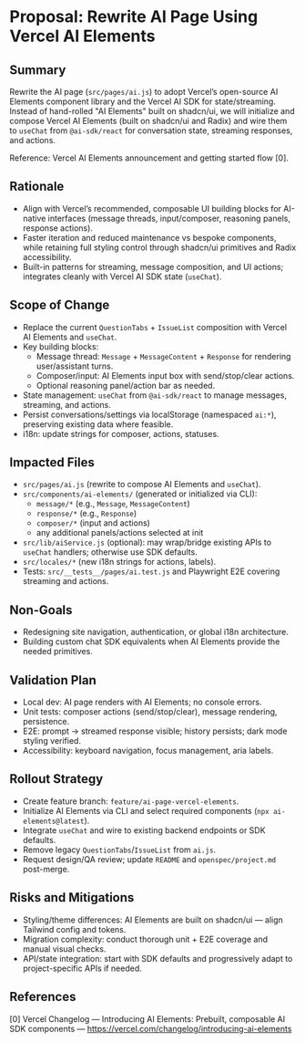 # Proposal: Rewrite AI Page Using Vercel AI Elements

## Summary

Rewrite the AI page (`src/pages/ai.js`) to adopt Vercel’s open-source AI Elements component library and the Vercel AI SDK for state/streaming. Instead of hand-rolled "AI Elements" built on shadcn/ui, we will initialize and compose Vercel AI Elements (built on shadcn/ui and Radix) and wire them to `useChat` from `@ai-sdk/react` for conversation state, streaming responses, and actions.

Reference: Vercel AI Elements announcement and getting started flow [0].

## Rationale

- Align with Vercel’s recommended, composable UI building blocks for AI-native interfaces (message threads, input/composer, reasoning panels, response actions).
- Faster iteration and reduced maintenance vs bespoke components, while retaining full styling control through shadcn/ui primitives and Radix accessibility.
- Built-in patterns for streaming, message composition, and UI actions; integrates cleanly with Vercel AI SDK state (`useChat`).

## Scope of Change

- Replace the current `QuestionTabs` + `IssueList` composition with Vercel AI Elements and `useChat`.
- Key building blocks:
  - Message thread: `Message` + `MessageContent` + `Response` for rendering user/assistant turns.
  - Composer/input: AI Elements input box with send/stop/clear actions.
  - Optional reasoning panel/action bar as needed.
- State management: `useChat` from `@ai-sdk/react` to manage messages, streaming, and actions.
- Persist conversations/settings via localStorage (namespaced `ai:*`), preserving existing data where feasible.
- i18n: update strings for composer, actions, statuses.

## Impacted Files

- `src/pages/ai.js` (rewrite to compose AI Elements and `useChat`).
- `src/components/ai-elements/` (generated or initialized via CLI):
  - `message/*` (e.g., `Message`, `MessageContent`)
  - `response/*` (e.g., `Response`)
  - `composer/*` (input and actions)
  - any additional panels/actions selected at init
- `src/lib/aiService.js` (optional): may wrap/bridge existing APIs to `useChat` handlers; otherwise use SDK defaults.
- `src/locales/*` (new i18n strings for actions, labels).
- Tests: `src/__tests__/pages/ai.test.js` and Playwright E2E covering streaming and actions.

## Non-Goals

- Redesigning site navigation, authentication, or global i18n architecture.
- Building custom chat SDK equivalents when AI Elements provide the needed primitives.

## Validation Plan

- Local dev: AI page renders with AI Elements; no console errors.
- Unit tests: composer actions (send/stop/clear), message rendering, persistence.
- E2E: prompt -> streamed response visible; history persists; dark mode styling verified.
- Accessibility: keyboard navigation, focus management, aria labels.

## Rollout Strategy

- Create feature branch: `feature/ai-page-vercel-elements`.
- Initialize AI Elements via CLI and select required components (`npx ai-elements@latest`).
- Integrate `useChat` and wire to existing backend endpoints or SDK defaults.
- Remove legacy `QuestionTabs`/`IssueList` from `ai.js`.
- Request design/QA review; update `README` and `openspec/project.md` post-merge.

## Risks and Mitigations

- Styling/theme differences: AI Elements are built on shadcn/ui — align Tailwind config and tokens.
- Migration complexity: conduct thorough unit + E2E coverage and manual visual checks.
- API/state integration: start with SDK defaults and progressively adapt to project-specific APIs if needed.

## References

[0] Vercel Changelog — Introducing AI Elements: Prebuilt, composable AI SDK components — https://vercel.com/changelog/introducing-ai-elements

